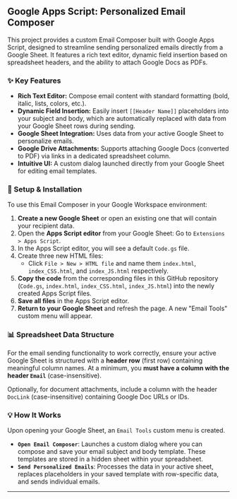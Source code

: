 ## Google Apps Script: Personalized Email Composer

This project provides a custom Email Composer built with Google Apps Script, designed to streamline sending personalized emails directly from a Google Sheet. It features a rich text editor, dynamic field insertion based on spreadsheet headers, and the ability to attach Google Docs as PDFs.

### ✨ Key Features

* **Rich Text Editor:** Compose email content with standard formatting (bold, italic, lists, colors, etc.).
* **Dynamic Field Insertion:** Easily insert `[[Header Name]]` placeholders into your subject and body, which are automatically replaced with data from your Google Sheet rows during sending.
* **Google Sheet Integration:** Uses data from your active Google Sheet to personalize emails.
* **Google Drive Attachments:** Supports attaching Google Docs (converted to PDF) via links in a dedicated spreadsheet column.
* **Intuitive UI:** A custom dialog launched directly from your Google Sheet for editing email templates.

### 🚀 Setup & Installation

To use this Email Composer in your Google Workspace environment:

1.  **Create a new Google Sheet** or open an existing one that will contain your recipient data.
2.  Open the **Apps Script editor** from your Google Sheet: Go to `Extensions > Apps Script`.
3.  In the Apps Script editor, you will see a default `Code.gs` file.
4.  Create three new HTML files:
    * Click `File > New > HTML file` and name them `index.html`, `index_CSS.html`, and `index_JS.html` respectively.
5.  **Copy the code** from the corresponding files in this GitHub repository (`Code.gs`, `index.html`, `index_CSS.html`, `index_JS.html`) into the newly created Apps Script files.
6.  **Save all files** in the Apps Script editor.
7.  **Return to your Google Sheet** and refresh the page. A new "Email Tools" custom menu will appear.

### 📊 Spreadsheet Data Structure

For the email sending functionality to work correctly, ensure your active Google Sheet is structured with a **header row** (first row) containing meaningful column names. At a minimum, you **must have a column with the header `Email`** (case-insensitive).

Optionally, for document attachments, include a column with the header `DocLink` (case-insensitive) containing Google Doc URLs or IDs.

### 💡 How It Works

Upon opening your Google Sheet, an `Email Tools` custom menu is created.
* **`Open Email Composer`**: Launches a custom dialog where you can compose and save your email subject and body template. These templates are stored in a hidden sheet within your spreadsheet.
* **`Send Personalized Emails`**: Processes the data in your active sheet, replaces placeholders in your saved template with row-specific data, and sends individual emails.

---
